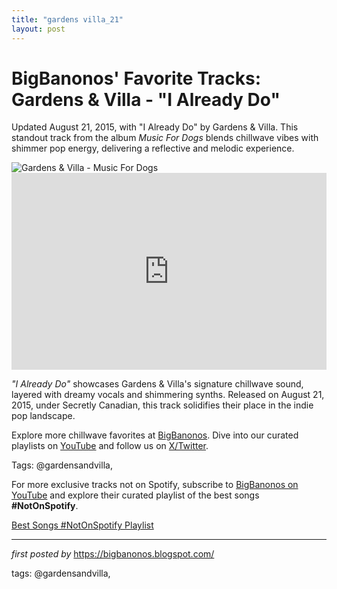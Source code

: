 ```yaml
---
title: "gardens villa_21"
layout: post
---
```

<!-- Post Title -->
<h1 >BigBanonos' Favorite Tracks: Gardens & Villa - "I Already Do"</h1> <!-- Introductory Text -->
<p >Updated August 21, 2015, with "I Already Do" by Gardens & Villa. This standout track from the album <em>Music For Dogs</em> blends chillwave vibes with shimmer pop energy, delivering a reflective and melodic experience.</p> <!-- Featured Image -->
<div > <img src="https://f4.bcbits.com/img/0020690500_25.jpg" alt="Gardens & Villa - Music For Dogs" />
</div> <!-- YouTube Video Embed -->
<div > <iframe width="100%" height="315" src="https://www.youtube.com/embed/M_M8WQnHuuU" title="Gardens & Villa - Back to the Garden (Official Video)" frameborder="0" allow="accelerometer; autoplay; encrypted-media; gyroscope; picture-in-picture; web-share" referrerpolicy="strict-origin-when-cross-origin" allowfullscreen></iframe>
</div> <!-- Song Information -->
<div > <p><em>"I Already Do"</em> showcases Gardens & Villa's signature chillwave sound, layered with dreamy vocals and shimmering synths. Released on August 21, 2015, under Secretly Canadian, this track solidifies their place in the indie pop landscape.</p>
</div> <!-- Footer Links -->
<div > <p>Explore more chillwave favorites at <a href="https://bigbanonos.blogspot.com/" target="_blank">BigBanonos</a>. Dive into our curated playlists on <a href="https://www.youtube.com/@BigBanonos" target="_blank">YouTube</a> and follow us on <a href="https://x.com/bigbanonos" target="_blank">X/Twitter</a>.</p>
</div> <!-- Tags -->
<p >Tags: @gardensandvilla,</p>


<!--Subscribe and Playlist Links-->
<div>
    <p>For more exclusive tracks not on Spotify, subscribe to <a href="https://www.youtube.com/@BigBanonos" target="_blank">BigBanonos on YouTube</a> and explore their curated playlist of the best songs <strong>#NotOnSpotify</strong>.</p>
    <p><a href="https://www.youtube.com/playlist?list=PLtuNtuTatqI0kFahUCbtbfenC_ET5O_tr" target="_blank">Best Songs #NotOnSpotify Playlist<br /></a></p></div>

<hr />

<p><em>first posted by</em> <a href="https://bigbanonos.blogspot.com/" rel="noopener" target="_new">https://bigbanonos.blogspot.com/</a></p>

<p>tags: @gardensandvilla,</p>

